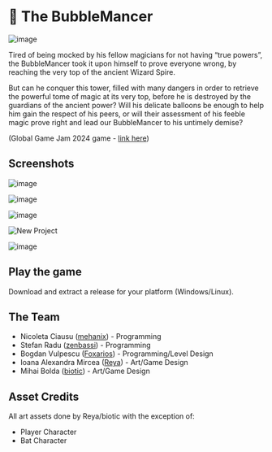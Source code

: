 # 🫧 The BubbleMancer

![image](https://github.com/user-attachments/assets/5ff44a8b-2dff-4728-a716-668357b96232)


Tired of being mocked by his fellow magicians for not having “true powers”, the BubbleMancer took it upon himself to prove everyone wrong, by reaching the very top of the ancient Wizard Spire.

But can he conquer this tower, filled with many dangers in order to retrieve the powerful tome of magic at its very top, before he is destroyed by the guardians of the ancient power? Will his delicate balloons be enough to help him gain the respect of his peers, or will their assessment of his feeble magic prove right and lead our BubbleMancer to his untimely demise?

(Global Game Jam 2024 game - [link here](https://globalgamejam.org/games/2025/bubblemancer-4-0))
## Screenshots

![image](https://github.com/user-attachments/assets/62ea0ef3-b549-4c0d-9828-cc5ba35728f2)

![image](https://github.com/user-attachments/assets/97f9f6c6-b932-45c5-af34-05c261a174f7)

![image](https://github.com/user-attachments/assets/8e451b62-4d4c-4602-8575-0cd79eb83707)

![New Project](https://github.com/user-attachments/assets/24cf3244-4dbc-4ea5-b9d0-93e5fe913ad3)

![image](https://github.com/user-attachments/assets/7464a856-ae3e-4b4a-ba01-e8500a2ab7c9)

## Play the game

Download and extract a release for your platform (Windows/Linux).

## The Team

- Nicoleta Ciausu ([mehanix](https://github.com/mehanix)) - Programming
- Stefan Radu ([zenbassi](https://github.com/Stefan-Radu)) - Programming
- Bogdan Vulpescu ([Foxarios](https://www.linkedin.com/in/alexandru-bogdan-vulpescu/)) - Programming/Level Design
- Ioana Alexandra Mircea ([Reya](mailto:ioanaalexandramircea@yahoo.com)) - Art/Game Design
- Mihai Bolda ([biotic]()) - Art/Game Design

## Asset Credits

All art assets done by Reya/biotic with the exception of:
- Player Character
- Bat Character
